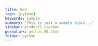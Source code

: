 ```yaml
---
title: New
tags: [python]
keywords: sample
summary: "This is just a sample topic..."
sidebar: product2_sidebar
permalink: python_05.html
folder: python
---
```

